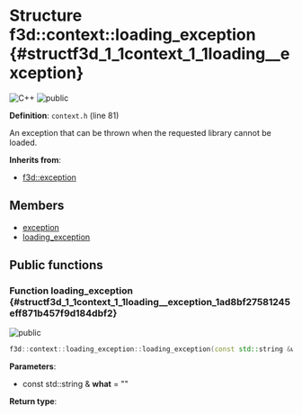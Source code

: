 # Structure f3d::context::loading\_exception {#structf3d_1_1context_1_1loading__exception}

![][C++]
![][public]

**Definition**: `context.h` (line 81)



An exception that can be thrown when the requested library cannot be loaded.

**Inherits from**:

* [f3d::exception](structf3d_1_1exception.md)

## Members

* [exception](structf3d_1_1exception.md#structf3d_1_1exception_1aef4c85042406694200c7f8793785692d)
* [loading\_exception](structf3d_1_1context_1_1loading__exception.md#structf3d_1_1context_1_1loading__exception_1ad8bf27581245eff871b457f9d184dbf2)

## Public functions

### Function loading\_exception {#structf3d_1_1context_1_1loading__exception_1ad8bf27581245eff871b457f9d184dbf2}

![][public]


```cpp
f3d::context::loading_exception::loading_exception(const std::string &what="")
```








**Parameters**:

* const std::string & **what** = "" 

**Return type**: 



[public]: https://img.shields.io/badge/-public-brightgreen (public)
[C++]: https://img.shields.io/badge/language-C%2B%2B-blue (C++)
[const]: https://img.shields.io/badge/-const-lightblue (const)
[protected]: https://img.shields.io/badge/-protected-yellow (protected)
[static]: https://img.shields.io/badge/-static-lightgrey (static)
